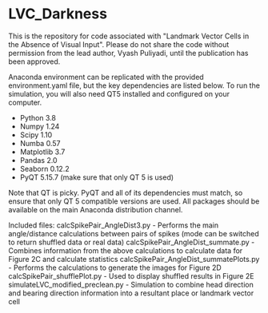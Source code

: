 # LVC_Darkness

This is the repository for code associated with "Landmark Vector Cells in the Absence of Visual Input". Please do not share the code without permission from the lead author, Vyash Puliyadi, until the publication has been approved.

Anaconda environment can be replicated with the provided environment.yaml file, but the key dependencies are listed below. To run the simulation, you will also need QT5 installed and configured on your computer. 
- Python 3.8
- Numpy 1.24
- Scipy 1.10
- Numba 0.57
- Matplotlib 3.7
- Pandas 2.0
- Seaborn 0.12.2
- PyQT 5.15.7 (make sure that only QT 5 is used) 

Note that QT is picky. PyQT and all of its dependencies must match, so ensure that only QT 5 compatible versions are used. All packages should be available on the main Anaconda distribution channel.


Included files: 
calcSpikePair_AngleDist3.py - Performs the main angle/distance calculations between pairs of spikes (mode can be switched to return shuffled data or real data)
calcSpikePair_AngleDist_summate.py - Combines information from the above calculations to calculate data for Figure 2C and calculate statistics
calcSpikePair_AngleDist_summatePlots.py - Performs the calculations to generate the images for Figure 2D
calcSpikePair_shufflePlot.py - Used to display shuffled results in Figure 2E 
simulateLVC_modified_preclean.py - Simulation to combine head direction and bearing direction information into a resultant place or landmark vector cell

